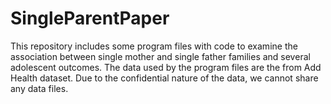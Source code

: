 # SingleParentPaper
This repository includes some program files with code to examine the association between single mother and
single father families and several adolescent outcomes. The data used by the program files are the from 
Add Health dataset. Due to the confidential nature of the data, we cannot share any data files.
